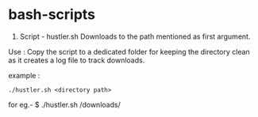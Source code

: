 # bash-scripts

1. Script - hustler.sh
	Downloads to the path mentioned as first argument.	

Use : Copy the script to a dedicated folder for keeping the directory clean as it creates a log file to track downloads.

example : 
	
	./hustler.sh <directory path>

for eg.-	$ ./hustler.sh /downloads/

